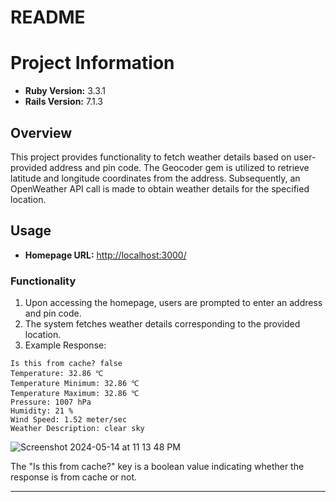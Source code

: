 # README

# Project Information

- **Ruby Version:** 3.3.1
- **Rails Version:** 7.1.3

## Overview

This project provides functionality to fetch weather details based on user-provided address and pin code. The Geocoder gem is utilized to retrieve latitude and longitude coordinates from the address. Subsequently, an OpenWeather API call is made to obtain weather details for the specified location.

## Usage

- **Homepage URL:** [http://localhost:3000/](http://localhost:3000/)

### Functionality

1. Upon accessing the homepage, users are prompted to enter an address and pin code.
2. The system fetches weather details corresponding to the provided location.
3. Example Response:

```
Is this from cache? false
Temperature: 32.86 ℃
Temperature Minimum: 32.86 ℃
Temperature Maximum: 32.86 ℃
Pressure: 1007 hPa
Humidity: 21 %
Wind Speed: 1.52 meter/sec
Weather Description: clear sky
```

![Screenshot 2024-05-14 at 11 13 48 PM](https://github.com/rahulkagr/WeatherApp/assets/43814671/107cc8b4-c561-4284-92d5-82756023a8a1)

The "Is this from cache?" key is a boolean value indicating whether the response is from cache or not.


---------------------------------------------------------------------------------------------------------------------
